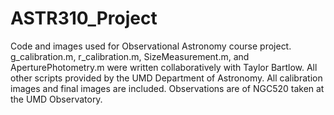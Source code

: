 # ASTR310_Project
Code and images used for Observational Astronomy course project. g_calibration.m, r_calibration.m, SizeMeasurement.m, and AperturePhotometry.m were written collaboratively with
Taylor Bartlow. All other scripts provided by the UMD Department of Astronomy. All calibration images and final images are included.
Observations are of NGC520 taken at the UMD Observatory.
